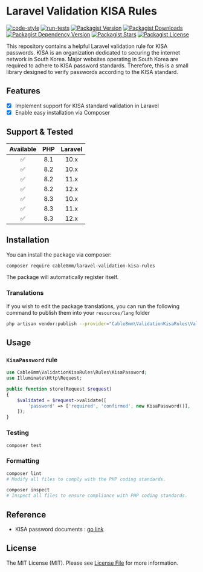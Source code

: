 # Laravel Validation KISA Rules

[![code-style](https://github.com/cable8mm/laravel-validation-kisa-rules/actions/workflows/code-style.yml/badge.svg)](https://github.com/cable8mm/laravel-validation-kisa-rules/actions/workflows/code-style.yml)
[![run-tests](https://github.com/cable8mm/laravel-validation-kisa-rules/actions/workflows/run-tests.yml/badge.svg)](https://github.com/cable8mm/laravel-validation-kisa-rules/actions/workflows/run-tests.yml)
[![Packagist Version](https://img.shields.io/packagist/v/cable8mm/laravel-validation-kisa-rules)](https://packagist.org/packages/cable8mm/laravel-validation-kisa-rules)
[![Packagist Downloads](https://img.shields.io/packagist/dt/cable8mm/laravel-validation-kisa-rules)](https://packagist.org/packages/cable8mm/laravel-validation-kisa-rules/stats)
[![Packagist Dependency Version](https://img.shields.io/packagist/dependency-v/cable8mm/laravel-validation-kisa-rules/php)](https://packagist.org/packages/cable8mm/laravel-validation-kisa-rules)
[![Packagist Stars](https://img.shields.io/packagist/stars/cable8mm/laravel-validation-kisa-rules)](https://github.com/cable8mm/laravel-validation-kisa-rules/stargazers)
[![Packagist License](https://img.shields.io/packagist/l/cable8mm/laravel-validation-kisa-rules)](https://github.com/cable8mm/laravel-validation-kisa-rules/blob/main/LICENSE.md)

This repository contains a helpful Laravel validation rule for KISA passwords. KISA is an organization dedicated to securing the internet network in South Korea. Major websites operating in South Korea are required to adhere to KISA password standards. Therefore, this is a small library designed to verify passwords according to the KISA standard.

## Features

- [x] Implement support for KISA standard validation in Laravel
- [x] Enable easy installation via Composer

## Support & Tested

| Available | PHP | Laravel |
| :-------: | :-: | :-----: |
|    ✅     | 8.1 |  10.x   |
|    ✅     | 8.2 |  10.x   |
|    ✅     | 8.2 |  11.x   |
|    ✅     | 8.2 |  12.x   |
|    ✅     | 8.3 |  10.x   |
|    ✅     | 8.3 |  11.x   |
|    ✅     | 8.3 |  12.x   |

## Installation

You can install the package via composer:

```bash
composer require cable8mm/laravel-validation-kisa-rules
```

The package will automatically register itself.

### Translations

If you wish to edit the package translations, you can run the following command to publish them into your `resources/lang` folder

```bash
php artisan vendor:publish --provider="Cable8mm\ValidationKisaRules\ValidationKisaRulesServiceProvider"
```

## Usage

### `KisaPassword` rule

```php
use Cable8mm\ValidationKisaRules\Rules\KisaPassword;
use Illuminate\Http\Request;

public function store(Request $request)
{
    $validated = $request->validate([
        'password' => ['required', 'confirmed', new KisaPassword()],
    ]);
}
```

### Testing

```bash
composer test
```

### Formatting

```bash
composer lint
# Modify all files to comply with the PHP coding standards.

composer inspect
# Inspect all files to ensure compliance with PHP coding standards.
```

## Reference

- KISA password documents : [go link](https://xn--3e0bx5e6xzftae3gxzpskhile.xn--3e0b707e/2060305/form?postSeq=14&page=1)

## License

The MIT License (MIT). Please see [License File](LICENSE.md) for more information.
